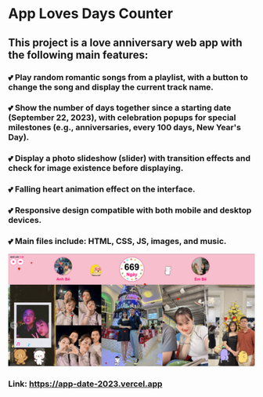 # App Loves Days Counter

## This project is a love anniversary web app with the following main features:

### 💕 Play random romantic songs from a playlist, with a button to change the song and display the current track name.

### 💕 Show the number of days together since a starting date (September 22, 2023), with celebration popups for special milestones (e.g., anniversaries, every 100 days, New Year's Day).

### 💕 Display a photo slideshow (slider) with transition effects and check for image existence before displaying.

### 💕 Falling heart animation effect on the interface.

### 💕 Responsive design compatible with both mobile and desktop devices.

### 💕 Main files include: HTML, CSS, JS, images, and music.

![alt text](image.png)
### Link: https://app-date-2023.vercel.app